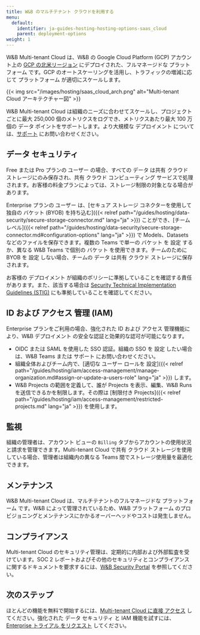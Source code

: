 ```yaml
---
title: W&B のマルチテナント クラウドを利用する
menu:
  default:
    identifier: ja-guides-hosting-hosting-options-saas_cloud
    parent: deployment-options
weight: 1
---
```


W&B Multi-tenant Cloud は、W&B の Google Cloud Platform (GCP) アカウント上の [GCP の北米リージョン](https://cloud.google.com/compute/docs/regions-zones) にデプロイされた、フルマネージドな プラットフォーム です。GCP のオートスケーリングを活用し、トラフィックの増減に応じて プラットフォーム が適切にスケールします。

{{< img src="/images/hosting/saas_cloud_arch.png" alt="Multi-tenant Cloud アーキテクチャー図" >}}

W&B Multi-tenant Cloud は組織のニーズに合わせてスケールし、プロジェクト ごとに最大 250,000 個のメトリクスをログでき、メトリクスあたり最大 100 万個の データ ポイントをサポートします。より大規模な デプロイメント については、[サポート](mailto:support@wandb.com) にお問い合わせください。

## データ セキュリティ

Free または Pro プランの ユーザー の場合、すべての データ は共有 クラウド ストレージにのみ保存され、共有 クラウド コンピューティング サービスで処理されます。お客様の料金プランによっては、ストレージ制限の対象となる場合があります。

Enterprise プランの ユーザー は、[セキュア ストレージ コネクターを使用して独自の バケット (BYOB) を持ち込む]({{< relref path="/guides/hosting/data-security/secure-storage-connector.md" lang="ja" >}}) ことができ、[チーム レベル]({{< relref path="/guides/hosting/data-security/secure-storage-connector.md#configuration-options" lang="ja" >}}) で Models、Datasets などのファイルを保存できます。複数の Teams で単一の バケット を 設定 するか、異なる W&B Teams で個別の バケット を使用できます。チームのために BYOB を 設定 しない場合、チームの データ は共有 クラウド ストレージに保存されます。

お客様の デプロイメント が組織のポリシーに準拠していることを確認する責任があります。また、該当する場合は [Security Technical Implementation Guidelines (STIG)](https://en.wikipedia.org/wiki/Security_Technical_Implementation_Guide) にも準拠していることを確認してください。

## ID および アクセス 管理 (IAM)
Enterprise プランをご利用の場合、強化された ID および アクセス 管理機能により、W&B デプロイメント の安全な認証と効果的な認可が可能になります。

*   OIDC または SAML を使用した SSO 認証。組織の SSO を 設定 したい場合は、W&B Teams または サポート にお問い合わせください。
*   組織全体およびチーム内で、[適切な ユーザー ロールを 設定]({{< relref path="/guides/hosting/iam/access-management/manage-organization.md#assign-or-update-a-users-role" lang="ja" >}}) します。
*   W&B Projects の範囲を定義して、誰が Projects を表示、編集、W&B Runs を送信できるかを制限します。その際は [制限付き Projects]({{< relref path="/guides/hosting/iam/access-management/restricted-projects.md" lang="ja" >}}) を使用します。

## 監視
組織の管理者は、アカウント ビューの `Billing` タブからアカウントの使用状況と請求を管理できます。Multi-tenant Cloud で共有 クラウド ストレージを使用している場合、管理者は組織内の異なる Teams 間でストレージ使用量を最適化できます。

## メンテナンス
W&B Multi-tenant Cloud は、マルチテナントのフルマネージドな プラットフォーム です。W&B によって管理されているため、W&B プラットフォーム のプロビジョニングとメンテナンスにかかるオーバーヘッドやコストは発生しません。

## コンプライアンス
Multi-tenant Cloud のセキュリティ管理は、定期的に内部および外部監査を受けています。SOC 2 レポートおよびその他のセキュリティとコンプライアンスに関するドキュメントを要求するには、[W&B Security Portal](https://security.wandb.ai/) を参照してください。

## 次のステップ
ほとんどの機能を無料で開始するには、[Multi-tenant Cloud に直接 アクセス](https://wandb.ai) してください。強化された データ セキュリティ と IAM 機能を試すには、[Enterprise トライアル をリクエスト](https://wandb.ai/site/for-enterprise/multi-tenant-saas-trial) してください。